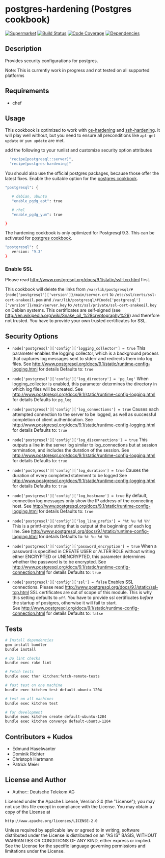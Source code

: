 # postgres-hardening (Postgres cookbook)

[![Supermarket](http://img.shields.io/cookbook/v/postgres-hardening.svg)][1]
[![Build Status](http://img.shields.io/travis/TelekomLabs/chef-postgres-hardening.svg)][2]
[![Code Coverage](http://img.shields.io/coveralls/TelekomLabs/chef-postgres-hardening.svg)][3]
[![Dependencies](http://img.shields.io/gemnasium/TelekomLabs/chef-postgres-hardening.svg)][4]

## Description

Provides security configurations for postgres.

Note: This is currently work in progress and not tested on all supported platforms

## Requirements

* chef

## Usage

This cookbook is optimized to work with [os-hardening](https://github.com/TelekomLabs/postgres-os-hardening) and [ssh-hardening](https://github.com/TelekomLabs/chef-ssh-hardening). It will play well without, but you need to ensure all preconditions like `apt-get update` or `yum update` are met.

add the following to your runlist and customize security option attributes

```bash
  "recipe[postgresql::server]",
  "recipe[postgres-hardening]"
```

You should also use the official postgres packages, because those offer the latest fixes. Enable the suitable option for the [postgres cookbook](https://github.com/hw-cookbooks/postgresql).

```bash
"postgresql": {

   # debian, ubuntu
   "enable_pgdg_apt": true

   # rhel
   "enable_pgdg_yum": true

}
```

The hardening cookbook is only optimized for Postgresql 9.3. This can be activated for [postgres cookbook](https://github.com/hw-cookbooks/postgresql).

```bash
"postgresql": {
   version: "9.3"
}
```

### Enable SSL

Please read http://www.postgresql.org/docs/9.1/static/ssl-tcp.html first. 

This cookbook will delete the links from `/var/lib/postgresql/#{node['postgresql']['version']}/main/server.crt` to `/etc/ssl/certs/ssl-cert-snakeoil.pem` and `/var/lib/postgresql/#{node['postgresql']['version']}/main/server.key` to `/etc/ssl/private/ssl-cert-snakeoil.key` on Debian systems. This certificates are self-signed (see http://en.wikipedia.org/wiki/Snake_oil_%28cryptography%29) and therefore not trusted. You have to provide your own trusted certificates for SSL.

## Security Options

* `node['postgresql']['config']['logging_collector'] = true`
   This parameter enables the logging collector, which is a background process 
   that captures log messages sent to stderr and redirects them into log files. 
   See http://www.postgresql.org/docs/9.1/static/runtime-config-logging.html for details
   Defaults to: `true`

* `node['postgresql']['config']['log_directory'] = 'pg_log'`
   When logging_collector is enabled, this parameter determines the 
   directory in which log files will be created. 
   See http://www.postgresql.org/docs/9.1/static/runtime-config-logging.html for details
   Defaults to: `pg_log`

* `node['postgresql']['config']['log_connections'] = true`
   Causes each attempted connection to the server to be logged, as well as successful 
   completion of client authentication. 
   See http://www.postgresql.org/docs/9.1/static/runtime-config-logging.html for details
   Defaults to: `true`

* `node['postgresql']['config']['log_disconnections'] = true`
   This outputs a line in the server log similar to log_connections but at session 
   termination, and includes the duration of the session. 
   See http://www.postgresql.org/docs/9.1/static/runtime-config-logging.html for details
   Defaults to: `true`

* `node['postgresql']['config']['log_duration'] = true`
   Causes the duration of every completed statement to be logged 
   See http://www.postgresql.org/docs/9.1/static/runtime-config-logging.html for details
   Defaults to: `true`

* `node['postgresql']['config']['log_hostname'] = true`
   By default, connection log messages only show the IP address of the connecting host. 
   See http://www.postgresql.org/docs/9.1/static/runtime-config-logging.html for details
   Defaults to: `true`

* `node['postgresql']['config']['log_line_prefix'] = '%t %u %d %h'`
   This is a printf-style string that is output at the beginning of each log line. 
   See http://www.postgresql.org/docs/9.1/static/runtime-config-logging.html for details
   Defaults to: `%t %u %d %h`

* `node['postgresql']['config']['password_encryption'] = true`
   When a password is specified in CREATE USER or ALTER ROLE without writing either 
   ENCRYPTED or UNENCRYPTED, this parameter determines whether the password is to be encrypted. 
   See http://www.postgresql.org/docs/9.1/static/runtime-config-connection.html for details
   Defaults to: `true`

* `node['postgresql']['config']['ssl'] = false`
   Enables SSL connections. Please read http://www.postgresql.org/docs/9.1/static/ssl-tcp.html 
   SSL certificates are out of scope of this module. This is why this setting defaults to `off`.
   You have to provide ssl certificates *before* the startup of postgres, otherwise it will fail to start.  
   See http://www.postgresql.org/docs/9.1/static/runtime-config-connection.html for details
   Defaults to: `false`

## Tests

```bash
# Install dependencies
gem install bundler
bundle install

# Do lint checks
bundle exec rake lint

# Fetch tests
bundle exec thor kitchen:fetch-remote-tests

# fast test on one machine
bundle exec kitchen test default-ubuntu-1204

# test on all machines
bundle exec kitchen test

# for development
bundle exec kitchen create default-ubuntu-1204
bundle exec kitchen converge default-ubuntu-1204
```

## Contributors + Kudos

* Edmund Haselwanter
* Dominik Richter
* Christoph Hartmann
* Patrick Meier


## License and Author

* Author:: Deutsche Telekom AG

Licensed under the Apache License, Version 2.0 (the "License");
you may not use this file except in compliance with the License.
You may obtain a copy of the License at

    http://www.apache.org/licenses/LICENSE-2.0

Unless required by applicable law or agreed to in writing, software
distributed under the License is distributed on an "AS IS" BASIS,
WITHOUT WARRANTIES OR CONDITIONS OF ANY KIND, either express or implied.
See the License for the specific language governing permissions and
limitations under the License.

[1]: https://supermarket.getchef.com/cookbooks/postgres-hardening
[2]: http://travis-ci.org/TelekomLabs/chef-postgres-hardening
[3]: https://coveralls.io/r/TelekomLabs/chef-postgres-hardening
[4]: https://gemnasium.com/TelekomLabs/chef-postgres-hardening
